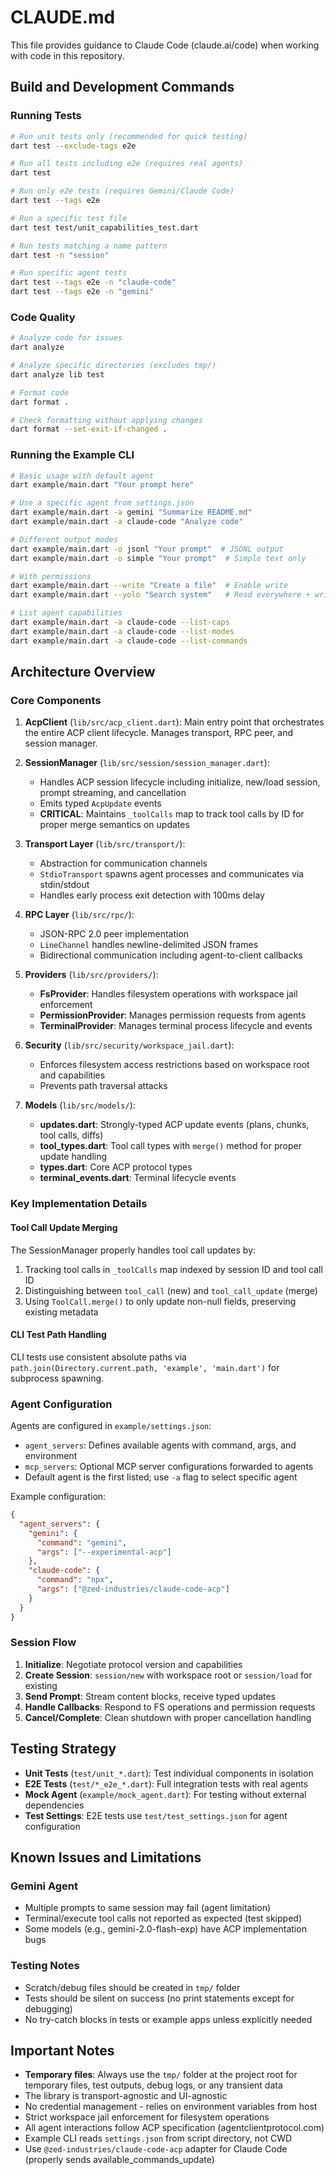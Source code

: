 # CLAUDE.md

This file provides guidance to Claude Code (claude.ai/code) when working with code in this repository.

## Build and Development Commands

### Running Tests
```bash
# Run unit tests only (recommended for quick testing)
dart test --exclude-tags e2e

# Run all tests including e2e (requires real agents)
dart test

# Run only e2e tests (requires Gemini/Claude Code)
dart test --tags e2e

# Run a specific test file
dart test test/unit_capabilities_test.dart

# Run tests matching a name pattern
dart test -n "session"

# Run specific agent tests
dart test --tags e2e -n "claude-code"
dart test --tags e2e -n "gemini"
```

### Code Quality
```bash
# Analyze code for issues
dart analyze

# Analyze specific directories (excludes tmp/)
dart analyze lib test

# Format code
dart format .

# Check formatting without applying changes
dart format --set-exit-if-changed .
```

### Running the Example CLI
```bash
# Basic usage with default agent
dart example/main.dart "Your prompt here"

# Use a specific agent from settings.json
dart example/main.dart -a gemini "Summarize README.md"
dart example/main.dart -a claude-code "Analyze code"

# Different output modes
dart example/main.dart -o jsonl "Your prompt"  # JSONL output
dart example/main.dart -o simple "Your prompt"  # Simple text only

# With permissions
dart example/main.dart --write "Create a file"  # Enable write
dart example/main.dart --yolo "Search system"   # Read everywhere + write

# List agent capabilities
dart example/main.dart -a claude-code --list-caps
dart example/main.dart -a claude-code --list-modes
dart example/main.dart -a claude-code --list-commands
```

## Architecture Overview

### Core Components

1. **AcpClient** (`lib/src/acp_client.dart`): Main entry point that orchestrates the entire ACP client lifecycle. Manages transport, RPC peer, and session manager.

2. **SessionManager** (`lib/src/session/session_manager.dart`): 
   - Handles ACP session lifecycle including initialize, new/load session, prompt streaming, and cancellation
   - Emits typed `AcpUpdate` events
   - **CRITICAL**: Maintains `_toolCalls` map to track tool calls by ID for proper merge semantics on updates

3. **Transport Layer** (`lib/src/transport/`): 
   - Abstraction for communication channels
   - `StdioTransport` spawns agent processes and communicates via stdin/stdout
   - Handles early process exit detection with 100ms delay

4. **RPC Layer** (`lib/src/rpc/`): 
   - JSON-RPC 2.0 peer implementation
   - `LineChannel` handles newline-delimited JSON frames
   - Bidirectional communication including agent-to-client callbacks

5. **Providers** (`lib/src/providers/`):
   - **FsProvider**: Handles filesystem operations with workspace jail enforcement
   - **PermissionProvider**: Manages permission requests from agents
   - **TerminalProvider**: Manages terminal process lifecycle and events

6. **Security** (`lib/src/security/workspace_jail.dart`): 
   - Enforces filesystem access restrictions based on workspace root and capabilities
   - Prevents path traversal attacks

7. **Models** (`lib/src/models/`):
   - **updates.dart**: Strongly-typed ACP update events (plans, chunks, tool calls, diffs)
   - **tool_types.dart**: Tool call types with `merge()` method for proper update handling
   - **types.dart**: Core ACP protocol types
   - **terminal_events.dart**: Terminal lifecycle events

### Key Implementation Details

#### Tool Call Update Merging
The SessionManager properly handles tool call updates by:
1. Tracking tool calls in `_toolCalls` map indexed by session ID and tool call ID
2. Distinguishing between `tool_call` (new) and `tool_call_update` (merge)
3. Using `ToolCall.merge()` to only update non-null fields, preserving existing metadata

#### CLI Test Path Handling
CLI tests use consistent absolute paths via `path.join(Directory.current.path, 'example', 'main.dart')` for subprocess spawning.

### Agent Configuration

Agents are configured in `example/settings.json`:
- `agent_servers`: Defines available agents with command, args, and environment
- `mcp_servers`: Optional MCP server configurations forwarded to agents
- Default agent is the first listed; use `-a` flag to select specific agent

Example configuration:
```json
{
  "agent_servers": {
    "gemini": {
      "command": "gemini",
      "args": ["--experimental-acp"]
    },
    "claude-code": {
      "command": "npx",
      "args": ["@zed-industries/claude-code-acp"]
    }
  }
}
```

### Session Flow

1. **Initialize**: Negotiate protocol version and capabilities
2. **Create Session**: `session/new` with workspace root or `session/load` for existing
3. **Send Prompt**: Stream content blocks, receive typed updates
4. **Handle Callbacks**: Respond to FS operations and permission requests
5. **Cancel/Complete**: Clean shutdown with proper cancellation handling

## Testing Strategy

- **Unit Tests** (`test/unit_*.dart`): Test individual components in isolation
- **E2E Tests** (`test/*_e2e_*.dart`): Full integration tests with real agents
- **Mock Agent** (`example/mock_agent.dart`): For testing without external dependencies
- **Test Settings**: E2E tests use `test/test_settings.json` for agent configuration

## Known Issues and Limitations

### Gemini Agent
- Multiple prompts to same session may fail (agent limitation)
- Terminal/execute tool calls not reported as expected (test skipped)
- Some models (e.g., gemini-2.0-flash-exp) have ACP implementation bugs

### Testing Notes
- Scratch/debug files should be created in `tmp/` folder
- Tests should be silent on success (no print statements except for debugging)
- No try-catch blocks in tests or example apps unless explicitly needed

## Important Notes

- **Temporary files**: Always use the `tmp/` folder at the project root for temporary files, test outputs, debug logs, or any transient data
- The library is transport-agnostic and UI-agnostic
- No credential management - relies on environment variables from host
- Strict workspace jail enforcement for filesystem operations
- All agent interactions follow ACP specification (agentclientprotocol.com)
- Example CLI reads `settings.json` from script directory, not CWD
- Use `@zed-industries/claude-code-acp` adapter for Claude Code (properly sends available_commands_update)